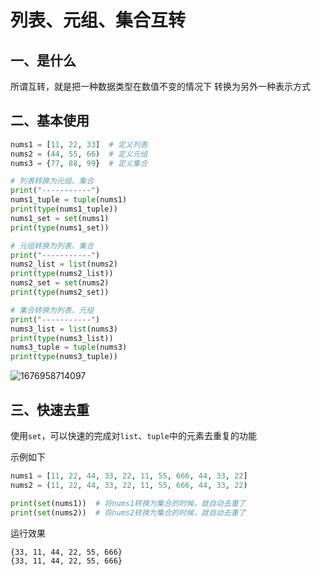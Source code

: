 # 列表、元组、集合互转

## 一、是什么

所谓互转，就是把一种数据类型在数值不变的情况下 转换为另外一种表示方式



## 二、基本使用

```python
nums1 = [11, 22, 33]  # 定义列表
nums2 = (44, 55, 66)  # 定义元组
nums3 = {77, 88, 99}  # 定义集合

# 列表转换为元组、集合
print("-----------")
nums1_tuple = tuple(nums1)
print(type(nums1_tuple))
nums1_set = set(nums1)
print(type(nums1_set))

# 元组转换为列表、集合
print("-----------")
nums2_list = list(nums2)
print(type(nums2_list))
nums2_set = set(nums2)
print(type(nums2_set))

# 集合转换为列表、元组
print("-----------")
nums3_list = list(nums3)
print(type(nums3_list))
nums3_tuple = tuple(nums3)
print(type(nums3_tuple))
```

![1676958714097](assets/1676958714097.png)



## 三、快速去重

 使用`set`，可以快速的完成对`list`、`tuple`中的元素去重复的功能

示例如下

```python
nums1 = [11, 22, 44, 33, 22, 11, 55, 666, 44, 33, 22]
nums2 = (11, 22, 44, 33, 22, 11, 55, 666, 44, 33, 22)

print(set(nums1))  # 将nums1转换为集合的时候，就自动去重了
print(set(nums2))  # 将nums2转换为集合的时候，就自动去重了

```

运行效果

```
{33, 11, 44, 22, 55, 666}
{33, 11, 44, 22, 55, 666}
```

